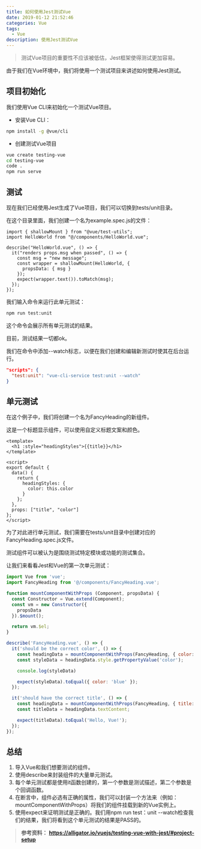 ```yaml
---
title: 如何使用Jest测试Vue
date: 2019-01-12 21:52:46
categories: Vue
tags:
  - Vue
description: 使用Jest测试Vue
---
```


> 测试Vue项目的重要性不应该被低估，Jest框架使得测试更加容易。

由于我们在Vue环境中，我们将使用一个测试项目来讲述如何使用Jest测试。

## 项目初始化

我们使用Vue CLI来初始化一个测试Vue项目。

* 安装Vue CLI：

```bash
npm install -g @vue/cli
```

* 创建测试Vue项目

```bash
vue create testing-vue
cd testing-vue
code .
npm run serve 
```

## 测试

现在我们已经使用Jest生成了Vue项目，我们可以切换到tests/unit目录。

在这个目录里面，我们创建一个名为example.spec.js的文件：

```
import { shallowMount } from "@vue/test-utils";
import HelloWorld from "@/components/HelloWorld.vue";

describe("HelloWorld.vue", () => {
  it("renders props.msg when passed", () => {
    const msg = "new message";
    const wrapper = shallowMount(HelloWorld, {
      propsData: { msg }
    });
    expect(wrapper.text()).toMatch(msg);
  });
});
```

我们输入命令来运行此单元测试： 

```bash
npm run test:unit
```

这个命令会展示所有单元测试的结果。

目前，测试结果一切都ok。

我们在命令中添加--watch标志，以便在我们创建和编辑新测试时使其在后台运行。

```json
"scripts": {
  "test:unit": "vue-cli-service test:unit --watch"
}
```

## 单元测试

在这个例子中，我们将创建一个名为FancyHeading的新组件。

这是一个标题显示组件，可以使用自定义标题文案和颜色。

```vue
<template>
  <h1 :style="headingStyles">{{title}}</h1>
</template>

<script>
export default {
  data() {
    return {
      headingStyles: {
        color: this.color
      }
    };
  },
  props: ["title", "color"]
};
</script>
```

为了对此进行单元测试，我们需要在tests/unit目录中创建对应的FancyHeading.spec.js文件。

测试组件可以被认为是围绕测试特定模块或功能的测试集合。

让我们来看看Jest和Vue的第一次单元测试：

```javascript
import Vue from 'vue';
import FancyHeading from '@/components/FancyHeading.vue';

function mountComponentWithProps (Component, propsData) {
  const Constructor = Vue.extend(Component);
  const vm = new Constructor({
    propsData
  }).$mount();

  return vm.$el;
}

describe('FancyHeading.vue', () => {
  it('should be the correct color', () => {
    const headingData = mountComponentWithProps(FancyHeading, { color: 'red' });
    const styleData = headingData.style.getPropertyValue('color');

    console.log(styleData)

    expect(styleData).toEqual({ color: 'blue' });
  });

  it('should have the correct title', () => {
    const headingData = mountComponentWithProps(FancyHeading, { title: 'Hello, Vue!' });
    const titleData = headingData.textContent;

    expect(titleData).toEqual('Hello, Vue!');
  });
});
```

##  总结

1. 导入Vue和我们想要测试的组件。
2. 使用describe来封装组件的大量单元测试。
3. 每个单元测试都是使用it函数创建的，第一个参数是测试描述，第二个参数是个回调函数。
4. 在断言中，组件必选有正确的属性，我们可以封装一个方法来（例如：mountComponentWithProps）将我们的组件挂载到新的Vue实例上。
5. 使用expect来证明测试是正确的。我们用npm run test：unit --watch检查我们的结果，我们将看到这个单元测试的结果是PASS的。

>  **参考资料：** **https://alligator.io/vuejs/testing-vue-with-jest/#project-setup**

